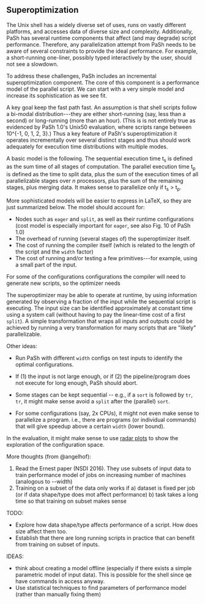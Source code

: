## Superoptimization

The Unix shell has a widely diverse set of uses, runs on vastly different platforms, and accesses data of diverse size and complexity.
Additionally, PaSh has several runtime components that affect (and may degrade) script performance.	
Therefore, any parallelization attempt from PaSh needs to be aware of several constraints to provide the ideal performance.
For example, a short-running one-liner, possibly typed interactively by the user, should not see a slowdown.

To address these challenges, PaSh includes an incremental superoptimization component.
The core of this component is a performance model of the parallel script.
We can start with a very simple model and increase its sophistication as we see fit.

A key goal keep the fast path fast.
An assumption is that shell scripts follow a bi-modal distribution---they are either short-running (say, less than a second) or long-running (more than an hour).
(This is is not entirely true as evidenced by PaSh 1.0's Unix50 evaluation, where scripts range between 10^{-1, 0, 1, 2, 3}.)
Thus a key feature of PaSh's superoptimization it operates incrementally over several distinct stages and thus should work adequately for execution time distributions with multiple modes.

A basic model is the following.
The sequential execution time t<sub>s</sub> is defined as the sum time of all stages of computation.
The parallel execution time t<sub>p</sub> is defined as the time to split data, plus the sum of 
the execution times of all parallelizable stages over _n_ processors, plus the sum of the remaining stages, plus merging data.
It makes sense to parallelize only if t<sub>s</sub> > t<sub>p</sub>.

More sophisticated models will be easier to express in LaTeX, so they are just summarized below.
The model should account for:

* Nodes such as `eager` and `split`, as well as their runtime configurations (cost model is especially important for `eager`, see also Fig. 10 of PaSh 1.0)
* The overhead of running (several stages of) the superoptimizer itself.
* The cost of running the compiler itself (which is related to the length of the script and the `width` factor)
* The cost of running and/or testing a few primitives---for example, using a small part of the input.

For some of the configurations configurations the compiler will need to generate new scripts, so the optimizer needs

The superoptimizer may be able to operate at runtime, by using information generated by observing a fraction of the input while the sequential script is executing.
The input size can be identified approximately at constant time using a system call (without having to pay the linear-time cost of a first `split`).
A simple transformation that wraps all inputs and outputs could be achieved by running a very transformation for many scripts that are "likely" parallelizable.

Other ideas:

* Run PaSh with different `width` configs on test inputs to identify the optimal configurations.

* If (1) the input is not large enough, or if (2) the pipeline/program does not execute for long enough, PaSh should abort.

* Some stages can be kept sequential -- e.g., if a `sort` is followed by `tr`, `tr`, it might make sense avoid a `split` after the (parallel) `sort`.

* For some configurations (say, 2x CPUs), it might not even make sense to parallelize a program. i.e., there are programs (or individual commands) that will give speedup above a certain `width` (lower bound).

In the evaluation, it might make sense to use [radar plots](https://en.wikipedia.org/wiki/Radar_chart) to show the exploration of the configuration space.

More thoughts (from @angelhof):
1. Read the Ernest paper (NSDI 2016). They use subsets of input data to train performance model of jobs on increasing number of machines (analogous to --width)
2. Training on a subset of the data only works if 
  a) dataset is fixed per job (or if data shape/type does mot affect performance)
  b) task takes a long time so that training on subset makes sense

TODO:
 - Explore how data shape/type affects performance of a script. How does size affect them too.
 - Establish that there are long running scripts in practice that can benefit from training on subset of inputs.

IDEAS:
- think about creating a model offline (especially if there exists a simple parametric model of input data). This is possible for the shell since qe have commands in access anyway.
- Use statistical techniques to find parameters of performance model (rather than manually fixing them)
